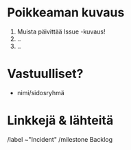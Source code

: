 # Poikkeaman kuvaus

1. Muista päivittää Issue -kuvaus! 
2. ..
3. ..

# Vastuulliset?

* nimi/sidosryhmä

# Linkkejä & lähteitä

/label ~"Incident"
/milestone Backlog
